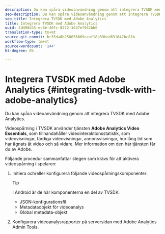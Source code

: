 ```yaml
---
description: Du kan spåra videoanvändning genom att integrera TVSDK med Adobe Analytics.
seo-description: Du kan spåra videoanvändning genom att integrera TVSDK med Adobe Analytics.
seo-title: Integrera TVSDK med Adobe Analytics
title: Integrera TVSDK med Adobe Analytics
uuid: 4d498d35-ec8e-40fc-8272-1637ef942bb0
translation-type: tm+mt
source-git-commit: bc35da8b258056809ceaf18e33bed631047bc81b
workflow-type: tm+mt
source-wordcount: '144'
ht-degree: 0%

---
```



# Integrera TVSDK med Adobe Analytics {#integrating-tvsdk-with-adobe-analytics}

Du kan spåra videoanvändning genom att integrera TVSDK med Adobe Analytics.

Videospårning i TVSDK använder tjänsten **Adobe Analytics Video Essentials**, som tillhandahåller videointeraktionsstatistik, som videovisningar, färdiga videovisningar, annonsvisningar, hur lång tid som har ägnats åt video och så vidare. Mer information om den här tjänsten får du av Adobe.

Följande procedur sammanfattar stegen som krävs för att aktivera videospårning i spelaren:

1. Initiera och/eller konfigurera följande videospårningskomponenter:

   >[!TIP]
   >
   >I Android är de här komponenterna en del av TVSDK.

   * JSON-konfigurationsfil
   * Metadataobjekt för videoanalys
   * Global metadata-objekt

1. Konfigurera videoanalysrapporter på serversidan med Adobe Analytics Admin Tools.